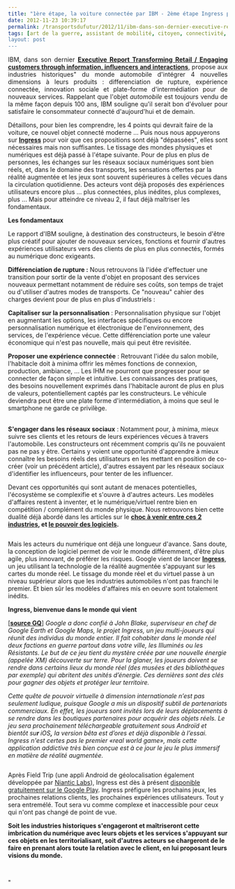 ```yaml
---
title: "1ère étape, la voiture connectée par IBM - 2ème étape Ingress par Google"
date: 2012-11-23 10:39:17
permalink: /transportsdufutur/2012/11/ibm-dans-son-dernier-executive-report-tranforming-retail-engaging-customers-through-information-influencers-and-interacti.html
tags: [art de la guerre, assistant de mobilité, citoyen, connectivité, économie de l'expérience, google, innovation, intelligence collective, internet, internet des objets, pensée complexe]
layout: post
---
```


<p style="text-align: justify">IBM, dans son dernier <strong><a href="http://www-935.ibm.com/services/us/gbs/thoughtleadership/ibv-transforming-automotive-retail.html" target="_blank">Executive Report Transforming Retail / Engaging customers through information, influencers and interactions</a></strong>, propose aux industries historiques" du monde automobile d'intégrer 4 nouvelles dimensions à leurs produits : differenciation de rupture, expérience connectée, innovation sociale et plate-forme d'intermédiation pour de nouveaux services. Rappelant que l'objet <em>automobile</em> est toujours vendu de la même façon depuis 100 ans, IBM souligne qu'il serait bon d'évoluer pour satisfaire le consommateur connecté d'aujourd'hui et de demain.</p> <p style=""text-align: justify"">Détaillons, pour bien les comprendre, les 4 points qui devrait faire de la voiture, ce nouvel objet connecté moderne ... Puis nous nous appuyerons sur <strong><a href=""https://play.google.com/store/apps/details?id=com.nianticproject.ingress"" target=""_blank"">Ingress</a></strong> pour voir que ces propositions sont déjà "dépassées", elles sont nécessaires mais non suffisantes. Le tissage des mondes physiques et numériques est déjà passé à l'étape suivante. Pour de plus en plus de personnes, les échanges sur les réseaux sociaux numériques sont bien réels, et, dans le domaine des transports, les sensations offertes par la réalité augmentée et les jeux sont souvent supérieures à celles vécues dans la circulation quotidienne. Des acteurs vont déjà proposés des expériences utilisateurs encore plus ... plus connectées, plus inédites, plus complexes, plus ... Mais pour atteindre ce niveau 2, il faut déjà maîtriser les fondamentaux.</p>   <!--more-->  <p style=""text-align: justify""><strong>Les fondamentaux</strong></p> <p style=""text-align: justify"">Le rapport d'IBM souligne, à destination des constructeurs, le besoin d'être plus créatif pour ajouter de nouveaux services, fonctions et fournir d'autres expériences utilisateurs vers des clients de plus en plus connectés, formés au numérique donc exigeants.</p> <p style=""text-align: justify""> <a class=""asset-img-link"" href="https://gabrielplassat.github.io/transportsdufutur/wp-content/uploads/sites/6/old/6a0120a66d2ad4970b017c33de95ee970b-pi.jpg""><img alt=""Ibm1"" border=""0"" class=""asset  asset-image at-xid-6a0120a66d2ad4970b017c33de95ee970b image-full"" src=""/wp-content/uploads/sites/6/old/6a0120a66d2ad4970b017c33de95ee970b-800wi.jpg"" title=""Ibm1"" /></a><br /><strong>Différenciation de rupture :</strong> Nous retrouvons là l'idée d'effectuer une transition pour sortir de la vente d'objet en proposant des services nouveaux permettant notamment de réduire ses coûts, son temps de trajet ou d'utiliser d'autres modes de transports. Ce "nouveau" cahier des charges devient pour de plus en plus d'industriels :</p> <p style=""text-align: justify""> <a class=""asset-img-link"" href="https://gabrielplassat.github.io/transportsdufutur/wp-content/uploads/sites/6/old/6a0120a66d2ad4970b017c33de9a83970b-pi.jpg""><img alt=""Ibm2"" border=""0"" class=""asset  asset-image at-xid-6a0120a66d2ad4970b017c33de9a83970b image-full"" src=""/wp-content/uploads/sites/6/old/6a0120a66d2ad4970b017c33de9a83970b-800wi.jpg"" title=""Ibm2"" /></a><br /><strong>Capitaliser sur la personnalisation</strong> : Personnalisation physique sur l'objet en augmentant les options, les interfaces spécifiques ou encore personnalisation numérique et électronique de l'environnement, des services, de l'expérience vécue. Cette différenciation porte une valeur économique qui n'est pas nouvelle, mais qui peut être revisitée.</p> <p style=""text-align: justify""><strong>Proposer une expérience connectée</strong> : Retrouvant l'idée du salon mobile, l'habitacle doit à minima offrir les mêmes fonctions de connexion, production, ambiance, ... Les IHM ne pourront que progresser pour se connecter de façon simple et intuitive. Les connaissances des pratiques, des besoins nouvellement exprimés dans l'habitacle auront de plus en plus de valeurs, potentiellement captés par les constructeurs. Le véhicule deviendra peut être une plate forme d'intermédiation, à moins que seul le smartphone ne garde ce privilège. </p> <p style=""text-align: justify"">  <a class=""asset-img-link"" href="https://gabrielplassat.github.io/transportsdufutur/wp-content/uploads/sites/6/old/6a0120a66d2ad4970b017d3e0d79ba970c-pi.jpg""><img alt=""Ibm3"" border=""0"" class=""asset  asset-image at-xid-6a0120a66d2ad4970b017d3e0d79ba970c image-full"" src=""/wp-content/uploads/sites/6/old/6a0120a66d2ad4970b017d3e0d79ba970c-800wi.jpg"" title=""Ibm3"" /></a><br /><strong>S'engager dans les réseaux sociaux</strong> : Notamment pour, à minima, mieux suivre ses clients et les retours de leurs expériences vécues à travers l'automobile. Les constructeurs ont récemment compris qu'ils ne pouvaient pas ne pas y être. Certains y voient une opportunité d'apprendre à mieux connaître les besoins réels des utilisateurs en les mettant en position de co-créer (voir un précédent article), d'autres essayent par les réseaux sociaux d'identifier les influenceurs, pour tenter de les influencer.</p> <p style=""text-align: justify"">Devant ces opportunités qui sont autant de menaces potentielles, l'écosystème se complexifie et s'ouvre à d'autres acteurs. Les modèles d'affaires restent à inventer, et le numérique/virtuel rentre bien en compétition / complément du monde physique. Nous retrouvons bien cette dualité déjà abordé dans les articles sur le <strong><a href="https://gabrielplassat.github.io/transportsdufutur/2012/09/lindustrie-automobile-a-choisi-de-concevoir-developper-et-commercialiser-des-produits-qui-sadaptent-a-tous-les-territoires.html"" target=""_blank"">choc à venir entre ces 2 industries</a>, et <a href="https://gabrielplassat.github.io/transportsdufutur/2012/11/le-logiciel-devore-le-monde-quand-les-codes-dominent-les-objets.html"" target=""_blank"">le pouvoir des logiciels</a>.</strong></p> <p style=""text-align: justify""> <a class=""asset-img-link"" href="https://gabrielplassat.github.io/transportsdufutur/wp-content/uploads/sites/6/old/6a0120a66d2ad4970b017ee582683d970d-pi.jpg""><img alt=""Ibm4"" border=""0"" class=""asset  asset-image at-xid-6a0120a66d2ad4970b017ee582683d970d image-full"" src=""/wp-content/uploads/sites/6/old/6a0120a66d2ad4970b017ee582683d970d-800wi.jpg"" title=""Ibm4"" /></a></p> <p style=""text-align: justify"">Mais les acteurs du numérique ont déjà une longueur d'avance. Sans doute, la conception de logiciel permet de voir le monde différemment, d'être plus agile, plus innovant, de préférer les risques. Google vient de lancer <strong><a href=""http://www.join-ingress.fr/"" target=""_blank"">Ingress</a></strong>, un jeu utilisant la technologie de la réalité augmentée s'appuyant sur les cartes du monde réel. Le tissage du monde réel et du virtuel passe à un niveau supérieur alors que les industries automobiles n'ont pas franchi le premier. Et bien sûr les modèles d'affaires mis en oeuvre sont totalement inédits.</p> <p style=""text-align: justify""><strong>Ingress, bienvenue dans le monde qui vient</strong></p> <p style=""text-align: justify"">[<strong><a href=""http://www.gqmagazine.fr/culture-web/ca-buzze/articles/ingress-le-reality-game-de-google/16676"" target=""_blank"">source GQ</a></strong>] <em>Google a donc confié à John Blake, superviseur en chef de Google Earth et Google Maps, le projet Ingress, un jeu multi-joueurs qui réunit des individus du monde entier. Il fait cohabiter dans le monde réel deux factions en guerre partout dans votre ville, les Illuminés ou les Résistants. Le but de ce jeu tient du mystère créée par une nouvelle énergie (appelée XM) découverte sur terre. Pour la glaner, les joueurs doivent se rendre dans certains lieux du monde réel (des musées et des bibliothèques par exemple) qui abritent des unités d’énergie. Ces dernières sont des clés pour gagner des objets et protéger leur territoire.</em></p> <p style=""text-align: justify""><em>Cette quête de pouvoir virtuelle à dimension internationale n’est pas seulement ludique, puisque Google a mis un dispositif subtil de partenariats commerciaux. En effet, les joueurs sont invités lors de leurs déplacements à se rendre dans les boutiques partenaires pour acquérir des objets réels. Le jeu sera prochainement téléchargeable gratuitement sous Androïd et bientôt su<strong>r </strong>iOS<strong>,</strong> la version bêta est d’ores et déjà disponible à l’essai. Ingress n'est certes pas le premier «real world game», mais cette application addictive très bien conçue est à ce jour le jeu le plus immersif en matière de réalité augmentée.</em></p> <p style=""text-align: justify""> <a class=""asset-img-link"" href="https://gabrielplassat.github.io/transportsdufutur/wp-content/uploads/sites/6/old/6a0120a66d2ad4970b017ee58754fa970d-pi.jpg""><img alt=""Ingress1"" border=""0"" class=""asset  asset-image at-xid-6a0120a66d2ad4970b017ee58754fa970d image-full"" src=""/wp-content/uploads/sites/6/old/6a0120a66d2ad4970b017ee58754fa970d-800wi.jpg"" title=""Ingress1"" /></a></p> <p style=""text-align: justify"">Après Field Trip (une appli Android de géolocalisation également développée par <a href=""http://www.presse-citron.net/google-revele-lexistence-dun-mysterieux-projet-baptise-niantic-project"" target=""_blank"">Niantic Labs</a>), Ingress est dès à présent <a href=""http://www.ingress.com/"" target=""_blank"">disponible gratuitement sur le Google Play</a>. Ingress préfigure les prochains jeux, les prochaines relations clients, les prochaines expériences utilisateurs. Tout y sera entremélé. Tout sera vu comme complexe et inaccessible pour ceux qui n'ont pas changé de point de vue. </p> <p style=""text-align: justify""><strong>Soit les industries historiques s'engageront et maîtriseront cette imbrication du numérique avec leurs objets et les services s'appuyant sur ces objets en les territorialisant, soit d'autres acteurs se chargeront de le faire en prenant alors toute la relation avec le client, en lui proposant leurs visions du monde.</strong></p> <p style=""text-align: justify""> </p>"
